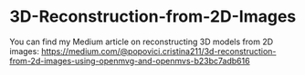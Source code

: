 # 3D-Reconstruction-from-2D-Images

You can find my Medium article on reconstructing 3D models from 2D images:
https://medium.com/@popovici.cristina211/3d-reconstruction-from-2d-images-using-openmvg-and-openmvs-b23bc7adb616
